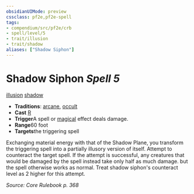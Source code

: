 ```yaml
---
obsidianUIMode: preview
cssclass: pf2e,pf2e-spell
tags:
- compendium/src/pf2e/crb
- spell/level/5
- trait/illusion
- trait/shadow
aliases: ["Shadow Siphon"]
---
```

# Shadow Siphon *Spell 5*   
[illusion](/rules/traits/illusion.md)  [shadow](/rules/traits/shadow.md)  

- **Traditions**: [arcane](/rules/traits/arcane.md), [occult](/rules/traits/occult.md)
- **Cast** [R](/rules/core-rulebook/chapter-9-playing-the-game.md#Actions "Reaction") 
- **Trigger**A spell or [magical](/rules/traits/magical.md) effect deals damage.
- **Range**60 foot
- **Targets**the triggering spell

Exchanging material energy with that of the Shadow Plane, you transform the triggering spell into a partially illusory version of itself. Attempt to counteract the target spell. If the attempt is successful, any creatures that would be damaged by the spell instead take only half as much damage. but the spell otherwise works as normal. Treat shadow siphon's counteract level as 2 higher for this attempt.

*Source: Core Rulebook p. 368*
